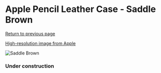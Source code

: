 # Apple Pencil Leather Case - Saddle Brown

[Return to previous page](/pencil)

[High-resolution image from Apple](https://store.storeimages.cdn-apple.com/8756/as-images.apple.com/is/MQ0V2?wid=4500&hei=4500&fmt=png)

<div style="width: 384px"><img src="/everysource/MQ0V2.png" alt="Saddle Brown"></div>

### Under construction
